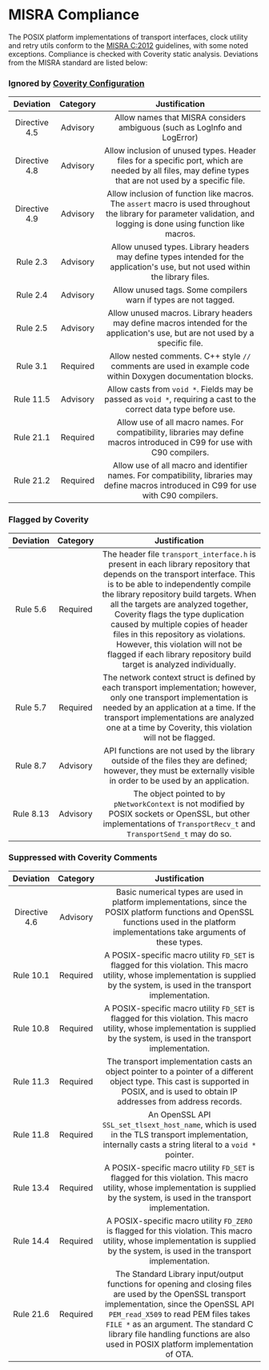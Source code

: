# MISRA Compliance

The POSIX platform implementations of transport interfaces, clock utility and retry utils conform to the [MISRA C:2012](https://www.misra.org.uk/MISRAHome/MISRAC2012/tabid/196/Default.aspx)
guidelines, with some noted exceptions. Compliance is checked with Coverity static analysis.
Deviations from the MISRA standard are listed below:

### Ignored by [Coverity Configuration](tools/coverity/misra.config)
| Deviation | Category | Justification |
| :-: | :-: | :-: |
| Directive 4.5 | Advisory | Allow names that MISRA considers ambiguous (such as LogInfo and LogError) |
| Directive 4.8 | Advisory | Allow inclusion of unused types. Header files for a specific port, which are needed by all files, may define types that are not used by a specific file. |
| Directive 4.9 | Advisory | Allow inclusion of function like macros. The `assert` macro is used throughout the library for parameter validation, and logging is done using function like macros. |
| Rule 2.3 | Advisory | Allow unused types. Library headers may define types intended for the application's use, but not used within the library files. |
| Rule 2.4 | Advisory | Allow unused tags. Some compilers warn if types are not tagged. |
| Rule 2.5 | Advisory | Allow unused macros. Library headers may define macros intended for the application's use, but are not used by a specific file. |
| Rule 3.1 | Required | Allow nested comments. C++ style `//` comments are used in example code within Doxygen documentation blocks. |
| Rule 11.5 | Advisory | Allow casts from `void *`. Fields may be passed as `void *`, requiring a cast to the correct data type before use. |
| Rule 21.1 | Required | Allow use of all macro names. For compatibility, libraries may define macros introduced in C99 for use with C90 compilers. |
| Rule 21.2 | Required | Allow use of all macro and identifier names. For compatibility, libraries may define macros introduced in C99 for use with C90 compilers. |

### Flagged by Coverity
| Deviation | Category | Justification |
| :-: | :-: | :-: |
| Rule 5.6 | Required | The header file `transport_interface.h` is present in each library repository that depends on the transport interface. This is to be able to independently compile the library repository build targets. When all the targets are analyzed together, Coverity flags the type duplication caused by multiple copies of header files in this repository as violations. However, this violation will not be flagged if each library repository build target is analyzed individually. |
| Rule 5.7 | Required | The network context struct is defined by each transport implementation; however, only one transport implementation is needed by an application at a time. If the transport implementations are analyzed one at a time by Coverity, this violation will not be flagged. |
| Rule 8.7 | Advisory | API functions are not used by the library outside of the files they are defined; however, they must be externally visible in order to be used by an application. |
| Rule 8.13 | Advisory | The object pointed to by `pNetworkContext` is not modified by POSIX sockets or OpenSSL, but other implementations of `TransportRecv_t` and `TransportSend_t` may do so. |

### Suppressed with Coverity Comments
| Deviation | Category | Justification |
| :-: | :-: | :-: |
| Directive 4.6 | Advisory | Basic numerical types are used in platform implementations, since the POSIX platform functions and OpenSSL functions used in the platform implementations take arguments of these types. |
| Rule 10.1 | Required | A POSIX-specific macro utility `FD_SET` is flagged for this violation. This macro utility, whose implementation is supplied by the system, is used in the transport implementation. |
| Rule 10.8 | Required | A POSIX-specific macro utility `FD_SET` is flagged for this violation. This macro utility, whose implementation is supplied by the system, is used in the transport implementation. |
| Rule 11.3 | Required | The transport implementation casts an object pointer to a pointer of a different object type. This cast is supported in POSIX, and is used to obtain IP addresses from address records. |
| Rule 11.8 | Required | An OpenSSL API `SSL_set_tlsext_host_name`, which is used in the TLS transport implementation, internally casts a string literal to a `void *` pointer. |
| Rule 13.4 | Required | A POSIX-specific macro utility `FD_SET` is flagged for this violation. This macro utility, whose implementation is supplied by the system, is used in the transport implementation. |
| Rule 14.4 | Required | A POSIX-specific macro utility `FD_ZERO` is flagged for this violation. This macro utility, whose implementation is supplied by the system, is used in the transport implementation. |
| Rule 21.6 | Required | The Standard Library input/output functions for opening and closing files are used by the OpenSSL transport implementation, since the OpenSSL API `PEM_read_X509` to read PEM files takes `FILE *` as an argument. The standard C library file handling functions are also used in POSIX platform implementation of OTA. |
